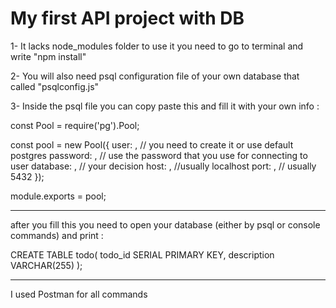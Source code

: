 # My first API project with DB


1- It lacks node_modules folder to use it you need to go to terminal and write "npm install"

2- You will also need psql configuration file of your own database that called "psqlconfig.js" 
 
3- Inside the psql file you can copy paste this and fill it with your own info :



const Pool = require('pg').Pool;

const pool = new Pool({
    user:   ,  // you need to create it or use default postgres
    password:  ,  // use the password that you use for connecting to user
    database: ,  // your decision
    host:  , //usually localhost
    port: , // usually 5432
});


module.exports = pool;

-----------------------------------------------------------------

after you fill this you need to open your database (either by psql or console commands) and print :

CREATE TABLE todo(
    todo_id SERIAL PRIMARY KEY,
    description VARCHAR(255)
);

-------
I used Postman for all commands

